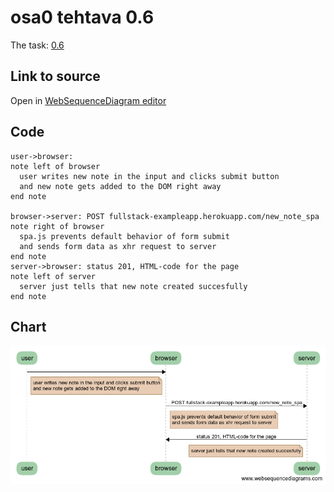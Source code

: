 # osa0 tehtava 0.6

The task: [0.6](https://fullstackopen.github.io/teht%C3%A4v%C3%A4t/#06-uusi-muistiinpano-spassa)

## Link to source

Open in [WebSequenceDiagram editor](https://www.websequencediagrams.com/?lz=dXNlci0-YnJvd3NlcjoKbm90ZSBsZWZ0IG9mIAAPBwogIHVzZXIgd3JpdGVzIG5ldyAAIgVpbiB0aGUgaW5wdXQgYW5kIGNsaWNrcyBzdWJtaXQgYnV0dG9uCiAAFgUALAlnZXRzIGFkZGVkIHRvADsFRE9NIHJpZ2h0IGF3YXkKZW5kAFoFCgoAgQ4HLT5zZXJ2ZXI6IFBPU1QgZnVsbHN0YWNrLWV4YW1wbGVhcHAuaGVyb2t1YXBwLmNvbS9uZXdfbm90ZV9zcGEAgUwGAFoGAIFGDXNwYS5qcyBwcmV2ZW50cyBkZWZhdWx0IGJlaGF2aW9yIG9mIGZvcm0AgUcIAIFCB3NlbmRzABMGZGF0YSBhcyB4aHIgcmVxdWVzdCB0byAAgSgGAIE-CgCBOAYAgloKIHN0YXR1cyAyMDEsIEhUTUwtY29kZSBmb3IAgkoFcGFnZQCCeQ4ASgcgAFMHIGp1c3QgdGVsbHMgdGhhdACDBwpjcmVhdGVkIHN1Y2Nlc2Z1bGwAgkQL&s=roundgreen)

## Code
```
user->browser:
note left of browser
  user writes new note in the input and clicks submit button
  and new note gets added to the DOM right away
end note

browser->server: POST fullstack-exampleapp.herokuapp.com/new_note_spa
note right of browser
  spa.js prevents default behavior of form submit
  and sends form data as xhr request to server
end note
server->browser: status 201, HTML-code for the page
note left of server
  server just tells that new note created succesfully
end note
```

## Chart
![](chart.png)
